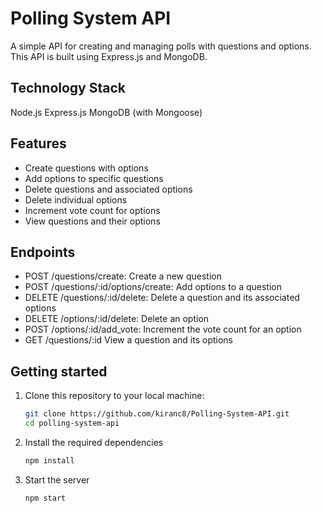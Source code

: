 # Polling System API

A simple API for creating and managing polls with questions and options. This API is built using Express.js and MongoDB.

## Technology Stack
Node.js
Express.js
MongoDB (with Mongoose)

## Features

- Create questions with options
- Add options to specific questions
- Delete questions and associated options
- Delete individual options
- Increment vote count for options
- View questions and their options

## Endpoints

- POST /questions/create: Create a new question
- POST /questions/:id/options/create: Add options to a question
- DELETE /questions/:id/delete: Delete a question and its associated options
- DELETE /options/:id/delete: Delete an option
- POST /options/:id/add_vote: Increment the vote count for an option
- GET /questions/:id View a question and its options

## Getting started

1. Clone this repository to your local machine:

   ```bash
   git clone https://github.com/kiranc8/Polling-System-API.git
   cd polling-system-api
2. Install the required dependencies
   ```bash
   npm install
3. Start the server
   ```bash
   npm start
